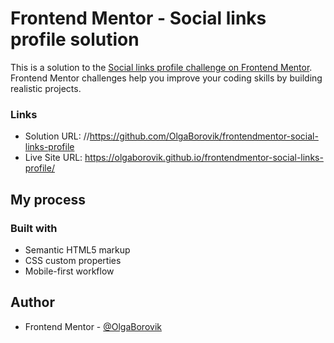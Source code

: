 # Frontend Mentor - Social links profile solution

This is a solution to the [Social links profile challenge on Frontend Mentor](https://www.frontendmentor.io/challenges/social-links-profile-UG32l9m6dQ). Frontend Mentor challenges help you improve your coding skills by building realistic projects. 



### Links

- Solution URL: //https://github.com/OlgaBorovik/frontendmentor-social-links-profile
- Live Site URL: https://olgaborovik.github.io/frontendmentor-social-links-profile/

## My process

### Built with

- Semantic HTML5 markup
- CSS custom properties
- Mobile-first workflow

## Author

- Frontend Mentor - [@OlgaBorovik](https://www.frontendmentor.io/profile/OlgaBorovik)


